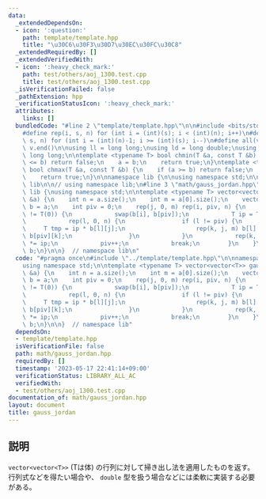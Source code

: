 ```yaml
---
data:
  _extendedDependsOn:
  - icon: ':question:'
    path: template/template.hpp
    title: "\u30C6\u30F3\u30D7\u30EC\u30FC\u30C8"
  _extendedRequiredBy: []
  _extendedVerifiedWith:
  - icon: ':heavy_check_mark:'
    path: test/others/aoj_1300.test.cpp
    title: test/others/aoj_1300.test.cpp
  _isVerificationFailed: false
  _pathExtension: hpp
  _verificationStatusIcon: ':heavy_check_mark:'
  attributes:
    links: []
  bundledCode: "#line 2 \"template/template.hpp\"\n\n#include <bits/stdc++.h>\n\n\
    #define rep(i, s, n) for (int i = (int)(s); i < (int)(n); i++)\n#define rrep(i,\
    \ s, n) for (int i = (int)(n)-1; i >= (int)(s); i--)\n#define all(v) v.begin(),\
    \ v.end()\n\nusing ll = long long;\nusing ld = long double;\nusing ull = unsigned\
    \ long long;\n\ntemplate <typename T> bool chmin(T &a, const T &b) {\n    if (a\
    \ <= b) return false;\n    a = b;\n    return true;\n}\ntemplate <typename T>\
    \ bool chmax(T &a, const T &b) {\n    if (a >= b) return false;\n    a = b;\n\
    \    return true;\n}\n\nnamespace lib {\n\nusing namespace std;\n\n}  // namespace\
    \ lib\n\n// using namespace lib;\n#line 3 \"math/gauss_jordan.hpp\"\n\nnamespace\
    \ lib {\nusing namespace std;\n\ntemplate <typename T> vector<vector<T>> gauss_jordan(vector<vector<T>>\
    \ &a) {\n    int n = a.size();\n    int m = a[0].size();\n    vector<vector<T>>\
    \ b = a;\n    int piv = 0;\n    rep(j, 0, m) rep(i, piv, n) {\n        if (b[i][j]\
    \ != T(0)) {\n            swap(b[i], b[piv]);\n            T ip = T(1) / b[piv][j];\n\
    \            rep(l, 0, n) {\n                if (l != piv) {\n               \
    \     T tmp = ip * b[l][j];\n                    rep(k, j, m) b[l][k] -= tmp *\
    \ b[piv][k];\n                }\n            }\n            rep(k, j, m) b[piv][k]\
    \ *= ip;\n            piv++;\n            break;\n        }\n    }\n    return\
    \ b;\n}\n\n}  // namespace lib\n"
  code: "#pragma once\n#include \"../template/template.hpp\"\n\nnamespace lib {\n\
    using namespace std;\n\ntemplate <typename T> vector<vector<T>> gauss_jordan(vector<vector<T>>\
    \ &a) {\n    int n = a.size();\n    int m = a[0].size();\n    vector<vector<T>>\
    \ b = a;\n    int piv = 0;\n    rep(j, 0, m) rep(i, piv, n) {\n        if (b[i][j]\
    \ != T(0)) {\n            swap(b[i], b[piv]);\n            T ip = T(1) / b[piv][j];\n\
    \            rep(l, 0, n) {\n                if (l != piv) {\n               \
    \     T tmp = ip * b[l][j];\n                    rep(k, j, m) b[l][k] -= tmp *\
    \ b[piv][k];\n                }\n            }\n            rep(k, j, m) b[piv][k]\
    \ *= ip;\n            piv++;\n            break;\n        }\n    }\n    return\
    \ b;\n}\n\n}  // namespace lib"
  dependsOn:
  - template/template.hpp
  isVerificationFile: false
  path: math/gauss_jordan.hpp
  requiredBy: []
  timestamp: '2023-05-17 22:41:14+09:00'
  verificationStatus: LIBRARY_ALL_AC
  verifiedWith:
  - test/others/aoj_1300.test.cpp
documentation_of: math/gauss_jordan.hpp
layout: document
title: gauss_jordan
---
```


## 説明

`vector<vector<T>>` (Tは体) の行列に対して掃き出し法を適用したものを返す。
行列式などを得たい場合や、 `double` 型を扱う場合などには柔軟に実装する必要がある。
